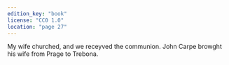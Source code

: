 ```yaml
---
edition_key: "book"
license: "CC0 1.0"
location: "page 27"
---
```

My wife
churched, and we receyved the communion. John Carpe
browght his wife from Prage to Trebona.

